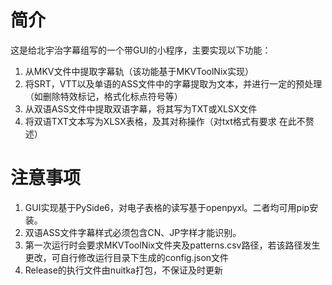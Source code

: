 # 简介
这是给北宇治字幕组写的一个带GUI的小程序，主要实现以下功能：
1. 从MKV文件中提取字幕轨（该功能基于MKVToolNix实现）
2. 将SRT，VTT以及单语的ASS文件中的字幕提取为文本，并进行一定的预处理（如删除特效标记，格式化标点符号等）
3. 从双语ASS文件中提取双语字幕，将其写为TXT或XLSX文件
4. 将双语TXT文本写为XLSX表格，及其对称操作（对txt格式有要求 在此不赘述）

# 注意事项
1. GUI实现基于PySide6，对电子表格的读写基于openpyxl。二者均可用pip安装。
2. 双语ASS文件字幕样式必须包含CN、JP字样才能识别。
3. 第一次运行时会要求MKVToolNix文件夹及patterns.csv路径，若该路径发生更改，可自行修改运行目录下生成的config.json文件
4. Release的执行文件由nuitka打包，不保证及时更新